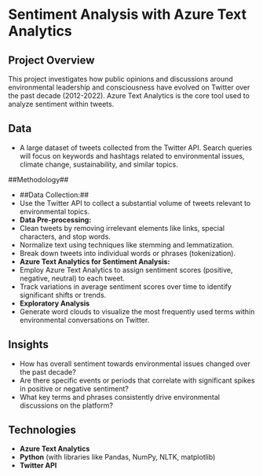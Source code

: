 # Sentiment Analysis with Azure Text Analytics #

## Project Overview ##

This project investigates how public opinions and discussions around environmental leadership and consciousness have evolved on Twitter over the past decade (2012-2022). Azure Text Analytics is the core tool used to analyze sentiment within tweets.

## Data ##

* A large dataset of tweets collected from the Twitter API. Search queries will focus on keywords and hashtags related to environmental issues, climate change, sustainability, and similar topics.

##Methodology##

* ##Data Collection:##
* Use the Twitter API to collect a substantial volume of tweets relevant to environmental topics.
* **Data Pre-processing:**
* Clean tweets by removing irrelevant elements like links, special characters, and stop words.
* Normalize text using techniques like stemming and lemmatization.
* Break down tweets into individual words or phrases (tokenization).
* **Azure Text Analytics for Sentiment Analysis:**
* Employ Azure Text Analytics to assign sentiment scores (positive, negative, neutral) to each tweet.
* Track variations in average sentiment scores over time to identify significant shifts or trends.
* **Exploratory Analysis**
* Generate word clouds to visualize the most frequently used terms within environmental conversations on Twitter.

## Insights ##

* How has overall sentiment towards environmental issues changed over the past decade?
* Are there specific events or periods that correlate with significant spikes in positive or negative sentiment?
* What key terms and phrases consistently drive environmental discussions on the platform?

## Technologies ##

* **Azure Text Analytics**
* **Python** (with libraries like Pandas, NumPy, NLTK, matplotlib)
* **Twitter API**
